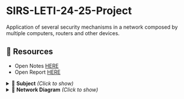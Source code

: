 # SIRS-LETI-24-25-Project
Application of several security mechanisms in a network composed by multiple computers, routers and other devices.

## 📁 Resources
- Open Notes [HERE](https://docs.google.com/document/d/1E7QlaqlgsbNraZMBSjSRi31UOJsMH-_uyKHDtOrJUx8/edit?usp=sharing)
- Open Report [HERE](https://docs.google.com/document/d/1xaYT-1VKpHx1aT-xeMEjktiA_5APsadZX9LC8q0m0eA/edit?usp=sharing)

<details>
<summary>📌 <b>Subject</b> <i>(Click to show)</i></summary>

<br>

<p align="center">
  <img src="https://github.com/user-attachments/assets/49b9c232-c873-4034-b4fe-eb4e4a0b1a1e" alt="Subject Image">
</p>

</details>

<details>
<summary>📡 <b>Network Diagram</b> <i>(Click to show)</i></summary>

<br>

<p align="left">
  <a href="https://lucid.app/lucidchart/2f615653-6112-4852-b587-12ec5b865205/edit?viewport_loc=-2741%2C-323%2C3161%2C1481%2C0_0&invitationId=inv_f53891bf-5dce-4ab1-98c3-a3c2d22b58b7" target="_blank" rel="noopener noreferrer">👉 IN PROGRESS -> Click to open/edit Network Diagram</a>
</p>

![Network Diagram](network.drawio.png)

</details>
